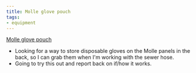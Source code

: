 ```yaml
---
title: Molle glove pouch
tags:
- equipment
---
```

[Molle glove pouch](https://www.amazon.com/dp/B00865O7W8/ref=nosim?tag=ffwf0f-20)
- Looking for a way to store disposable gloves on the Molle panels in the back, so I can grab them when I'm working with the sewer hose.
- Going to try this out and report back on if/how it works.